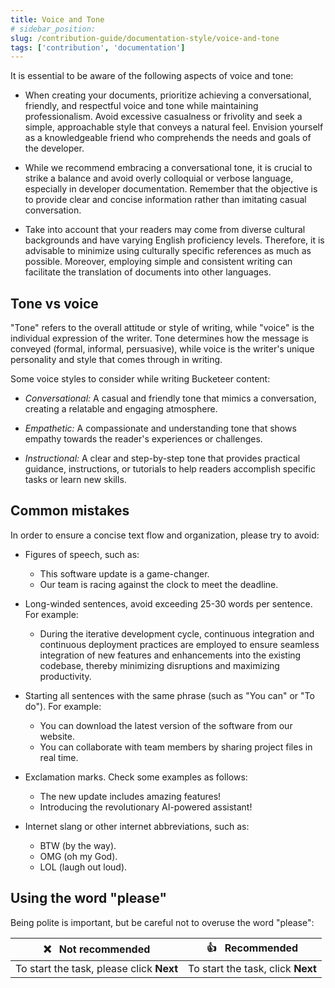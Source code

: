 ```yaml
---
title: Voice and Tone
# sidebar_position: 
slug: /contribution-guide/documentation-style/voice-and-tone
tags: ['contribution', 'documentation']
---
```


It is essential to be aware of the following aspects of voice and tone:

- When creating your documents, prioritize achieving a conversational, friendly, and respectful voice and tone while maintaining professionalism. Avoid excessive casualness or frivolity and seek a simple, approachable style that conveys a natural feel. Envision yourself as a knowledgeable friend who comprehends the needs and goals of the developer.

- While we recommend embracing a conversational tone, it is crucial to strike a balance and avoid overly colloquial or verbose language, especially in developer documentation. Remember that the objective is to provide clear and concise information rather than imitating casual conversation.

- Take into account that your readers may come from diverse cultural backgrounds and have varying English proficiency levels. Therefore, it is advisable to minimize using culturally specific references as much as possible. Moreover, employing simple and consistent writing can facilitate the translation of documents into other languages.

## Tone vs voice

"Tone" refers to the overall attitude or style of writing, while "voice" is the individual expression of the writer. Tone determines how the message is conveyed (formal, informal, persuasive), while voice is the writer's unique personality and style that comes through in writing.

Some voice styles to consider while writing Bucketeer content:

- *Conversational:* A casual and friendly tone that mimics a conversation, creating a relatable and engaging atmosphere.

- *Empathetic:* A compassionate and understanding tone that shows empathy towards the reader's experiences or challenges.

- *Instructional:* A clear and step-by-step tone that provides practical guidance, instructions, or tutorials to help readers accomplish specific tasks or learn new skills.

## Common mistakes

In order to ensure a concise text flow and organization, please try to avoid:

- Figures of speech, such as:

    - This software update is a game-changer.
    - Our team is racing against the clock to meet the deadline.

- Long-winded sentences, avoid exceeding 25-30 words per sentence. For example:

    - During the iterative development cycle, continuous integration and continuous deployment practices are employed to ensure seamless integration of new features and enhancements into the existing codebase, thereby minimizing disruptions and maximizing productivity.

- Starting all sentences with the same phrase (such as "You can" or "To do"). For example:

    - You can download the latest version of the software from our website.
    - You can collaborate with team members by sharing project files in real time.

- Exclamation marks. Check some examples as follows:

    - The new update includes amazing features!
    - Introducing the revolutionary AI-powered assistant!

- Internet slang or other internet abbreviations, such as:

    - BTW (by the way).
    - OMG (oh my God).
    - LOL (laugh out loud).

## Using the word "please"

Being polite is important, but be careful not to overuse the word "please":

| :x: &nbsp; Not recommended                | :+1: &nbsp; Recommended           |
|-------------------------------------------|-----------------------------------|
| To start the task, please click **Next**  | To start the task, click **Next** |